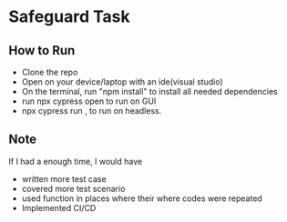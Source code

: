 # Safeguard Task

## How to Run

- Clone the repo
- Open on your device/laptop with an ide(visual studio)
- On the terminal, run "npm install" to install all needed dependencies
- run npx cypress open to run on GUI
- npx cypress run , to run on headless.


## Note
If I had a enough time, I would have
- written more test case
- covered more test scenario
- used function in places  where their where codes were repeated
- Implemented CI/CD
